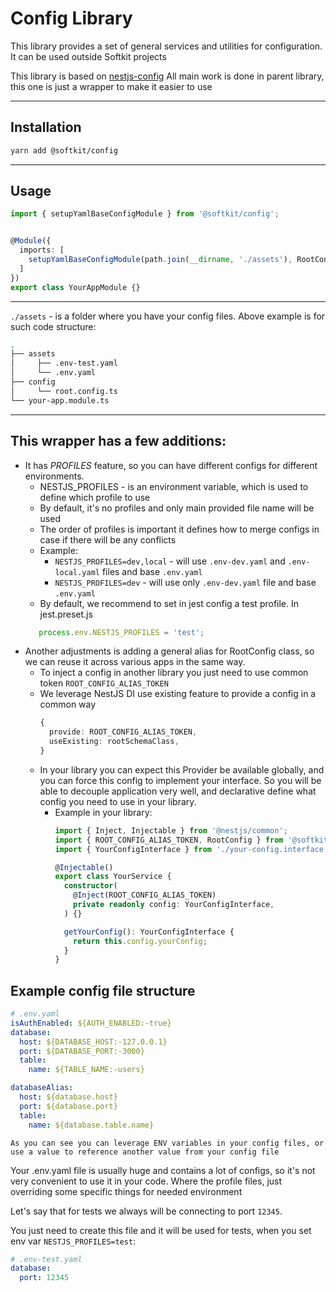 # Config Library

This library provides a set of general services and utilities for configuration.
It can be used outside Softkit projects


This library is based on [nestjs-config](https://github.com/Nikaple/nest-typed-config)
All main work is done in parent library, this one is just a wrapper to make it easier to use

---

## Installation

```bash
yarn add @softkit/config
```

---

## Usage

```typescript
import { setupYamlBaseConfigModule } from '@softkit/config';


@Module({
  imports: [
    setupYamlBaseConfigModule(path.join(__dirname, './assets'), RootConfig),
  ]
})
export class YourAppModule {}


```

---

`./assets` - is a folder where you have your config files. Above example is for such code structure:


```bash                                                                        git(docs/readme_for_each_module↑1|✚1…1 
.
├── assets
│     ├── .env-test.yaml
│     └── .env.yaml
├── config
│     └── root.config.ts
└── your-app.module.ts
```

---


## This wrapper has a few additions: 

- It has *PROFILES* feature, so you can have different configs for different environments.
  - NESTJS_PROFILES - is an environment variable, which is used to define which profile to use
  - By default, it's no profiles and only main provided file name will be used
  - The order of profiles is important it defines how to merge configs in case if there will be any conflicts
  - Example: 
    - `NESTJS_PROFILES=dev,local` - will use `.env-dev.yaml` and `.env-local.yaml` files and base `.env.yaml`
    - `NESTJS_PROFILES=dev` - will use only `.env-dev.yaml` file and base `.env.yaml`
  - By default, we recommend to set in jest config a test profile. In jest.preset.js
  ```javascript
     process.env.NESTJS_PROFILES = 'test';
  ```
- Another adjustments is adding a general alias for RootConfig class, so we can reuse it across various apps in the same way.
  - To inject a config in another library you just need to use common token `ROOT_CONFIG_ALIAS_TOKEN`
  - We leverage NestJS DI use existing feature to provide a config in a common way
      ```typescript
      {
        provide: ROOT_CONFIG_ALIAS_TOKEN,
        useExisting: rootSchemaClass,
      }
      ```
  - In your library you can expect this Provider be available globally, and you can force this config to implement your interface. So you will be able to decouple application very well, and declarative define what config you need to use in your library.
    - Example in your library:
      ```typescript
      import { Inject, Injectable } from '@nestjs/common';
      import { ROOT_CONFIG_ALIAS_TOKEN, RootConfig } from '@softkit/config';
      import { YourConfigInterface } from './your-config.interface';
      
      @Injectable()
      export class YourService {
        constructor(
          @Inject(ROOT_CONFIG_ALIAS_TOKEN)
          private readonly config: YourConfigInterface,
        ) {}
      
        getYourConfig(): YourConfigInterface {
          return this.config.yourConfig;
        }
      }
      ```
      

## Example config file structure

```yaml
# .env.yaml
isAuthEnabled: ${AUTH_ENABLED:-true}
database:
  host: ${DATABASE_HOST:-127.0.0.1}
  port: ${DATABASE_PORT:-3000}
  table:
    name: ${TABLE_NAME:-users}

databaseAlias:
  host: ${database.host}
  port: ${database.port}
  table:
    name: ${database.table.name}
```

`As you can see you can leverage ENV variables in your config files, or use a value to reference another value from your config file`

Your .env.yaml file is usually huge and contains a lot of configs, so it's not very convenient to use it in your code.
Where the profile files, just overriding some specific things for needed environment

Let's say that for tests we always will be connecting to port `12345`. 

You just need to create this file and it will be used for tests, when you set env var `NESTJS_PROFILES=test`:

```yaml
# .env-test.yaml
database:
  port: 12345
```
